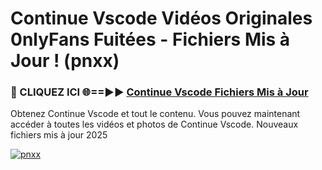 # Continue Vscode Vidéos Originales 0nlyFans Fuitées - Fichiers Mis à Jour ! (pnxx)

<h3>🔴 CLIQUEZ ICI 🌐==►► <a href="https://tinyurl.com/2pmr4ezf" rel="nofollow">Continue Vscode Fichiers Mis à Jour</a></h3>

Obtenez Continue Vscode et tout le contenu. Vous pouvez maintenant accéder à toutes les vidéos et photos de Continue Vscode. Nouveaux fichiers mis à jour 2025

[![pnxx](https://i.imgur.com/6SNvagu.gif)](https://tinyurl.com/2pmr4ezf)
